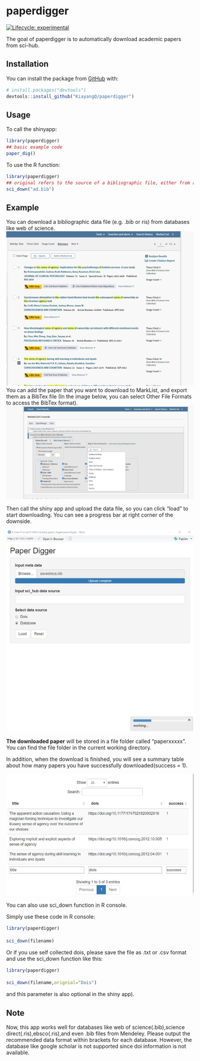 
<!-- README.md is generated from README.Rmd. Please edit that file -->

# paperdigger

<!-- badges: start -->

[![Lifecycle:
experimental](https://img.shields.io/badge/lifecycle-experimental-orange.svg)](https://www.tidyverse.org/lifecycle/#experimental)

<!-- badges: end -->

The goal of paperdigger is to automatically download academic papers
from sci-hub.

## Installation

You can install the package from [GitHub](https://github.com/) with:

``` r
# install.packages("devtools")
devtools::install_github("KiayangQ/paperdigger")
```

## Usage

To call the shinyapp:

``` r
library(paperdigger)
## basic example code
paper_dig()
```

To use the R function:

``` r
library(paperdigger)
## original refers to the source of a bibliographic file, either from a database or from manual collection 
sci_down("ad.bib")
```

## Example

You can download a bibliographic data file (e.g. .bib or ris) from
databases like web of science. ![center](man/figures/PIC1.jpg) You can
add the paper that you want to download to MarkList, and export them as
a BibTex file (In the image below, you can select Other File Formats to
access the BibTex format). ![center](man/figures/PIC2.jpg)

Then call the shiny app and upload the data file, so you can click
“load” to start downloading. You can see a progress bar at right
corner of the downside.

![center](man/figures/PIC3.jpg)

**The downloaded paper** will be stored in a file folder called
“paperxxxxx”. You can find the file folder in the current working
directory.

In addition, when the download is finished, you will see a summary table
about how many papers you have successfully downloaded(success = 1).

![](man/figures/PIC4.jpg)

You can also use sci\_down function in R console.

Simply use these code in R console:

``` r
library(paperdigger)

sci_down(filename)
```

Or if you use self collected dois, please save the file as .txt or .csv
format and use the sci\_down function like this:

``` r
library(paperdigger)

sci_down(filename,orignial="Dois")
```

and this parameter is also optional in the shiny app).

## Note

Now, this app works well for databases like web of science(.bib),science
direct(.ris),ebsco(.ris),and even .bib files from Mendeley. Please
output the recommended data format within brackets for each database.
However, the database like google scholar is not supported since doi
information is not available.
